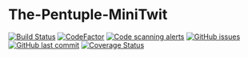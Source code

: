 # The-Pentuple-MiniTwit

[![Build Status](https://github.com/Grumlebob/The-Pentuple-MiniTwit/actions/workflows/dotnet.yml/badge.svg)](https://github.com/Grumlebob/The-Pentuple-MiniTwit/actions/workflows/dotnet.yml)
[![CodeFactor](https://www.codefactor.io/repository/github/Grumlebob/The-Pentuple-MiniTwit/badge)](https://www.codefactor.io/repository/github/Grumlebob/The-Pentuple-MiniTwit)
[![Code scanning alerts](https://img.shields.io/github/code-scanning/alerts/Grumlebob/The-Pentuple-MiniTwit?branch=main)](https://github.com/Grumlebob/The-Pentuple-MiniTwit/security/code-scanning)
[![GitHub issues](https://img.shields.io/github/issues/Grumlebob/The-Pentuple-MiniTwit.svg)](https://github.com/Grumlebob/The-Pentuple-MiniTwit/issues)
[![GitHub last commit](https://img.shields.io/github/last-commit/Grumlebob/The-Pentuple-MiniTwit.svg)](https://github.com/Grumlebob/The-Pentuple-MiniTwit/commits/main)
[![Coverage Status](https://coveralls.io/repos/github/Grumlebob/The-Pentuple-MiniTwit/badge.svg?branch=main)](https://coveralls.io/github/Grumlebob/The-Pentuple-MiniTwit?branch=main)
